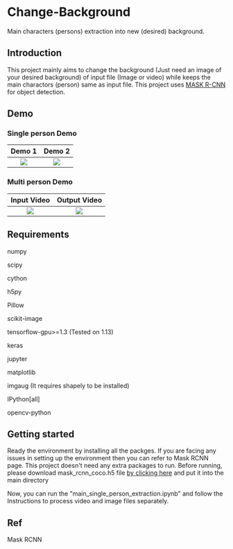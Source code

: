 # Change-Background
Main characters (persons) extraction into new (desired) background. 

## Introduction
This project mainly aims to change the background (Just need an image of your desired background) of input file (Image or video) 
while keeps the main charactors (person) same as input file.
This project uses [MASK R-CNN](https://github.com/matterport/Mask_RCNN) for object detection.

## Demo

### Single person Demo

| Demo 1        | Demo 2        |
|:-------------:|:-------------:|
| <img src = 'demo_results/video_result_1.gif'>     | <img src = 'demo_results/video_result_2.gif'> |


### Multi person Demo
| Input Video        | Output Video|
| :-------------: |:-------------:|
| <img src = 'demo_results_multi/new_multi_video.gif'>     | <img src = 'demo_results_multi/original_multi_video.gif'> |

## Requirements
numpy

scipy

cython

h5py

Pillow

scikit-image

tensorflow-gpu>=1.3 (Tested on 1.13)

keras

jupyter

matplotlib

imgaug (It requires shapely to be installed)

IPython[all]

opencv-python

## Getting started
Ready the environment by installing all the packges. If you are facing any issues in setting up the environment then you can refer to 
Mask RCNN page. This project doesn't need any extra packages to run.
Before running, please download mask_rcnn_coco.h5 file [by clicking here](https://github.com/matterport/Mask_RCNN/releases/download/v2.0/mask_rcnn_coco.h5) and put it into the main directory

Now, you can run the "main_single_person_extraction.ipynb" and follow the Instructions to process video and image files separately.

## Ref
Mask RCNN
